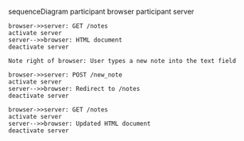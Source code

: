 sequenceDiagram
    participant browser
    participant server

    browser->>server: GET /notes
    activate server
    server-->>browser: HTML document
    deactivate server

    Note right of browser: User types a new note into the text field

    browser->>server: POST /new_note
    activate server
    server-->>browser: Redirect to /notes
    deactivate server

    browser->>server: GET /notes
    activate server
    server-->>browser: Updated HTML document
    deactivate server
